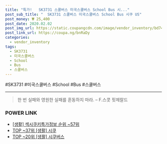 ```yaml
--- 
title: "특가!   SK3731 스쿨버스 미국스쿨버스 School Bus 시..." 
post_sub_title: "  SK3731 스쿨버스 미국스쿨버스 School Bus 시쿠 US" 
post_money: ₩ 25,400 
post_date: 2020.02.02 
post_img_url: https://static.coupangcdn.com/image/vendor_inventory/bd74/227c735ff39204cd4dc9b709571fcb3b31984fb680045f6510b6cf50fb32.jpg 
post_link_url: https://coupa.ng/bnRaDy 
categories: 
  - vendor_inventory 
tags: 
  - SK3731 
  - 미국스쿨버스 
  - School 
  - Bus 
  - 스쿨버스 
--- 
```

  #SK3731 #미국스쿨버스 #School #Bus #스쿨버스 
<hr> 

> 한 번 실패와 영원한 실패를 혼동하지 마라. – F.스콧 핏제랄드 


### POWER LINK

* <a href="https://blog.naver.com/fasyy4321/221774537439" target="_blank"> [생활] 섹시쿠키특가정보 순위 ~57위</a>
* <a href="https://blog.naver.com/an0733/221793157696" target="_blank"> TOP ~37위 [생활] 시쿠</a>
* <a href="https://blog.naver.com/an0733/221793165198" target="_blank"> TOP ~20위 [생활] 시쿠버스</a>
